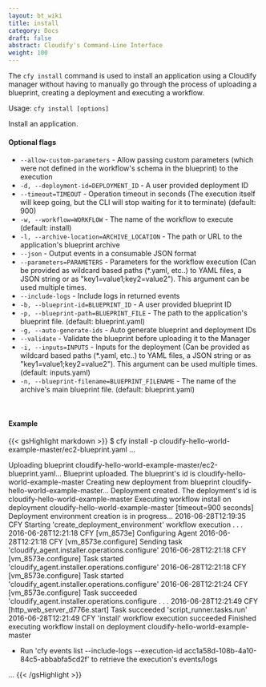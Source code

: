 ```yaml
---
layout: bt_wiki
title: install
category: Docs
draft: false
abstract: Cloudify's Command-Line Interface
weight: 100
---
```


The `cfy install` command is used to install an application using a Cloudify manager without having to manually go through the process of uploading a blueprint, creating a deployment and executing a workflow.


Usage: `cfy install [options]`

Install an application.

#### Optional flags

*  `--allow-custom-parameters` -
                        Allow passing custom parameters (which were not
                        defined in the workflow's schema in the blueprint) to
                        the execution
*  `-d, --deployment-id=DEPLOYMENT_ID` -
                        A user provided deployment ID
*  `--timeout=TIMEOUT` -     Operation timeout in seconds (The execution itself
                        will keep going, but the CLI will stop waiting for it
                        to terminate) (default: 900)
*  `-w, --workflow=WORKFLOW` -
                        The name of the workflow to execute (default: install)
*  `-l, --archive-location=ARCHIVE_LOCATION` -
                        The path or URL to the application's blueprint archive
*  `--json` -                Output events in a consumable JSON format
*  `--parameters=PARAMETERS` -
                        Parameters for the workflow execution (Can be provided
                        as wildcard based paths (*.yaml, etc..) to YAML files,
                        a JSON string or as "key1=value1;key2=value2"). This
                        argument can be used multiple times.
*  `--include-logs` -        Include logs in returned events
*  `-b, --blueprint-id=BLUEPRINT_ID` -
                        A user provided blueprint ID
*  `-p, --blueprint-path=BLUEPRINT_FILE` -
                        The path to the application's blueprint file.
                        (default: blueprint.yaml)
*  `-g, --auto-generate-ids` -
                        Auto generate blueprint and deployment IDs
*  `--validate` -            Validate the blueprint before uploading it to the
                        Manager
*  `-i, --inputs=INPUTS` -
                        Inputs for the deployment (Can be provided as wildcard
                        based paths (*.yaml, etc..) to YAML files, a JSON
                        string or as "key1=value1;key2=value2"). This argument
                        can be used multiple times. (default: inputs.yaml)
*  `-n, --blueprint-filename=BLUEPRINT_FILENAME` -
                        The name of the archive's main blueprint file.
                        (default: blueprint.yaml)

&nbsp;
#### Example

{{< gsHighlight  markdown  >}}
$ cfy install -p cloudify-hello-world-example-master/ec2-blueprint.yaml
...

Uploading blueprint cloudify-hello-world-example-master/ec2-blueprint.yaml...
Blueprint uploaded. The blueprint's id is cloudify-hello-world-example-master
Creating new deployment from blueprint cloudify-hello-world-example-master...
Deployment created. The deployment's id is cloudify-hello-world-example-master
Executing workflow install on deployment cloudify-hello-world-example-master [timeout=900 seconds]
Deployment environment creation is in progress...
2016-06-28T12:19:35 CFY <cloudify-hello-world-example-master> Starting 'create_deployment_environment' workflow execution
.
.
.
2016-06-28T12:21:18 CFY <cloudify-hello-world-example-master> [vm_8573e] Configuring Agent
2016-06-28T12:21:18 CFY <cloudify-hello-world-example-master> [vm_8573e.configure] Sending task 'cloudify_agent.installer.operations.configure'
2016-06-28T12:21:18 CFY <cloudify-hello-world-example-master> [vm_8573e.configure] Task started 'cloudify_agent.installer.operations.configure'
2016-06-28T12:21:18 CFY <cloudify-hello-world-example-master> [vm_8573e.configure] Task started 'cloudify_agent.installer.operations.configure'
2016-06-28T12:21:24 CFY <cloudify-hello-world-example-master> [vm_8573e.configure] Task succeeded 'cloudify_agent.installer.operations.configure
.
.
.
2016-06-28T12:21:49 CFY <cloudify-hello-world-example-master> [http_web_server_d776e.start] Task succeeded 'script_runner.tasks.run'
2016-06-28T12:21:49 CFY <cloudify-hello-world-example-master> 'install' workflow execution succeeded
Finished executing workflow install on deployment cloudify-hello-world-example-master
* Run 'cfy events list --include-logs --execution-id acc1a58d-108b-4a10-84c5-abbabfa5cd2f' to retrieve the execution's events/logs

...
{{< /gsHighlight >}}